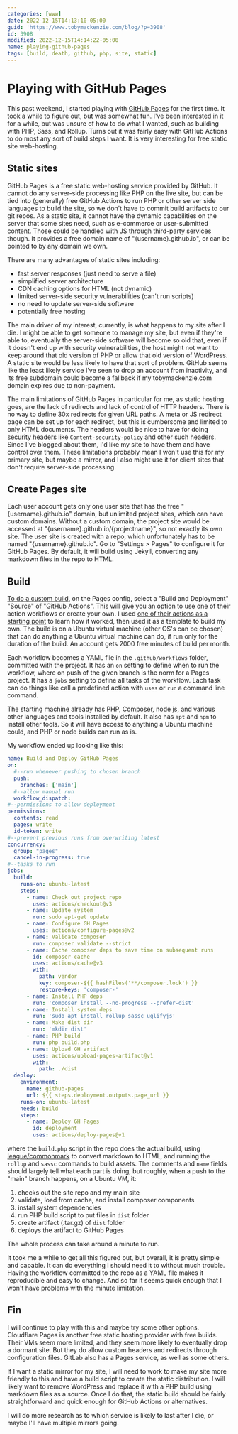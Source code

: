 ```yaml
---
categories: [www]
date: 2022-12-15T14:13:10-05:00
guid: 'https://www.tobymackenzie.com/blog/?p=3908'
id: 3908
modified: 2022-12-15T14:14:22-05:00
name: playing-github-pages
tags: [build, death, github, php, site, static]
---
```


Playing with GitHub Pages
=========================

This past weekend, I started playing with [GitHub Pages](https://docs.github.com/en/pages) for the first time.  It took a while to figure out, but was somewhat fun.  I've been interested in it for a while, but was unsure of how to do what I wanted, such as building with PHP, Sass, and Rollup.  Turns out it was fairly easy with GitHub Actions to do most any sort of build steps I want.  It is very interesting for free static site web-hosting.

<!--more-->

Static sites
-------

GitHub Pages is a free static web-hosting service provided by GitHub.  It cannot do any server-side processing like PHP on the live site, but can be tied into (generally) free GitHub Actions to run PHP or other server side languages to build the site, so we don't have to commit build artifacts to our git repos.  As a static site, it cannot have the dynamic capabilities on the server that some sites need, such as e-commerce or user-submitted content.  Those could be handled with JS through third-party services though.  It provides a free domain name of "{username}.github.io", or can be pointed to by any domain we own.

There are many advantages of static sites including:

- fast server responses (just need to serve a file)
- simplified server architecture
- CDN caching options for HTML (not dynamic)
- limited server-side security vulnerabilities (can't run scripts)
- no need to update server-side software
- potentially free hosting

The main driver of my interest, currently, is what happens to my site after I die.  I might be able to get someone to manage my site, but even if they're able to, eventually the server-side software will become so old that, even if it doesn't end up with security vulnerabilities, the host might not want to keep around that old version of PHP or allow that old version of WordPress.  A static site would be less likely to have that sort of problem.  GitHub seems like the least likely service I've seen to drop an account from inactivity, and its free subdomain could become a fallback if my tobymackenzie.com domain expires due to non-payment.

The main limitations of GitHub Pages in particular for me, as static hosting goes, are the lack of redirects and lack of control of HTTP headers.  There is no way to define 30x redirects for given URL paths.  A meta or JS redirect page can be set up for each redirect, but this is cumbersome and limited to only HTML documents.  The headers would be nice to have for doing [security headers](/content/blog/2015/12/21/security-http-headers.md) like `Content-security-policy` and other such headers.  Since I've blogged about them, I'd like my site to have them and have control over them.  These limitations probably mean I won't use this for my primary site, but maybe a mirror, and I also might use it for client sites that don't require server-side processing.

Create Pages site
------

Each user account gets only one user site that has the free "{username}.github.io" domain, but unlimited project sites, which can have custom domains.  Without a custom domain, the project site would be accessed at "{username}.github.io/{projectname}", so not exactly its own site.  The user site is created with a repo, which unfortunately has to be named "{username}.github.io".  Go to "Settings > Pages" to configure it for GitHub Pages.  By default, it will build using Jekyll, converting any markdown files in the repo to HTML. 

Build
------

[To do a custom build](https://docs.github.com/en/pages/getting-started-with-github-pages/configuring-a-publishing-source-for-your-github-pages-site#publishing-with-a-custom-github-actions-workflow), on the Pages config, select a "Build and Deployment" "Source" of "GitHub Actions".  This will give you an option to use one of their action workflows or create your own.  I used [one of their actions as a starting point](https://github.com/actions/starter-workflows/blob/main/pages/jekyll-gh-pages.yml) to learn how it worked, then used it as a template to build my own.  The build is on a Ubuntu virtual machine (other OS's can be chosen) that can do anything a Ubuntu virtual machine can do, if run only for the duration of the build.  An account gets 2000 free minutes of build per month.

Each workflow becomes a YAML file in the `.github/workflows` folder, committed with the project.  It has an `on` setting to define when to run the workflow, where on push of the given branch is the norm for a Pages project.  It has a `jobs` setting to define all tasks of the workflow.  Each task can do things like call a predefined action with `uses` or `run` a command line command.

The starting machine already has PHP, Composer, node js, and various other languages and tools installed by default.  It also has `apt` and `npm` to install other tools.  So it will have access to anything a Ubuntu machine could, and PHP or node builds can run as is.

My workflow ended up looking like this:

``` yaml
name: Build and Deploy GitHub Pages
on:
  #--run whenever pushing to chosen branch
  push:
    branches: ['main']
  #--allow manual run
  workflow_dispatch:
#--permissions to allow deployment
permissions:
  contents: read
  pages: write
  id-token: write
#--prevent previous runs from overwriting latest
concurrency:
  group: "pages"
  cancel-in-progress: true
#--tasks to run
jobs:
  build:
    runs-on: ubuntu-latest
    steps:
      - name: Check out project repo
        uses: actions/checkout@v3
      - name: Update system
        run: sudo apt-get update
      - name: Configure GH Pages
        uses: actions/configure-pages@v2
      - name: Validate composer
        run: composer validate --strict
      - name: Cache composer deps to save time on subsequent runs
        id: composer-cache
        uses: actions/cache@v3
        with:
          path: vendor
          key: composer-${{ hashFiles('**/composer.lock') }}
          restore-keys: 'composer-'
      - name: Install PHP deps
        run: 'composer install --no-progress --prefer-dist'
      - name: Install system deps
        run: 'sudo apt install rollup sassc uglifyjs'
      - name: Make dist dir
        run: 'mkdir dist'
      - name: PHP build
        run: php build.php
      - name: Upload GH artifact
        uses: actions/upload-pages-artifact@v1
        with:
          path: ./dist
  deploy:
    environment:
      name: github-pages
      url: ${{ steps.deployment.outputs.page_url }}
    runs-on: ubuntu-latest
    needs: build
    steps:
      - name: Deploy GH Pages
        id: deployment
        uses: actions/deploy-pages@v1
```

where the `build.php` script in the repo does the actual build, using [league/commonmark](https://github.com/thephpleague/commonmark) to convert markdown to HTML, and running the `rollup` and `sassc` commands to build assets.  The comments and `name` fields should largely tell what each part is doing, but roughly, when a push to the "main" branch happens, on a Ubuntu VM, it:

1. checks out the site repo and my main site 
2. validate, load from cache, and install composer components
3. install system dependencies
4. run PHP build script to put files in `dist` folder
5. create artifact (.tar.gz) of `dist` folder
6. deploys the artifact to GitHub Pages

The whole process can take around a minute to run.

It took me a while to get all this figured out, but overall, it is pretty simple and capable.  It can do everything I should need it to without much trouble.  Having the workflow committed to the repo as a YAML file makes it reproducible and easy to change.  And so far it seems quick enough that I won't have problems with the minute limitation.

Fin
----

I will continue to play with this and maybe try some other options.  Cloudflare Pages is another free static hosting provider with free builds.  Their VMs seem more limited, and they seem more likely to eventually drop a dormant site.  But they do allow custom headers and redirects through configuration files.  GitLab also has a Pages service, as well as some others.

If I want a static mirror for my site, I will need to work to make my site more friendly to this and have a build script to create the static distribution.  I will likely want to remove WordPress and replace it with a PHP build using markdown files as a source.  Once I do that, the static build should be fairly straightforward and quick enough for GitHub Actions or alternatives.

I will do more research as to which service is likely to last after I die, or maybe I'll have multiple mirrors going.
